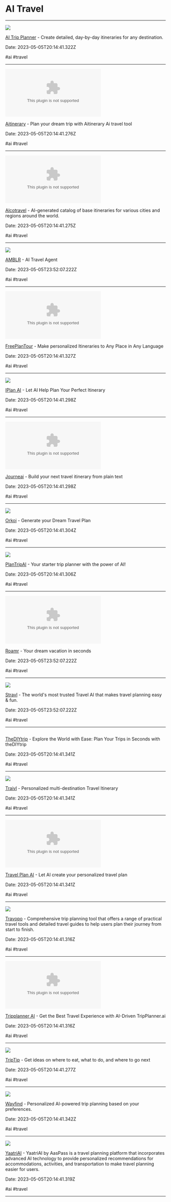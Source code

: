 # AI Travel

---

![](https://rdl.ink/render/https%3A%2F%2Fwww.buildai.space%2Fapp%2Fdae3da25-888e-448f-b15c-5a20ca4ca961)

[AI Trip Planner](https://www.buildai.space/app/dae3da25-888e-448f-b15c-5a20ca4ca961) - Create detailed, day-by-day itineraries for any destination.

Date: 2023-05-05T20:14:41.322Z

#ai #travel

---

![](https://rdl.ink/render/https%3A%2F%2Faitinerary.ai)

[Aitinerary](https://aitinerary.ai) - Plan your dream trip with Aitinerary Ai travel tool

Date: 2023-05-05T20:14:41.276Z

#ai #travel

---

![](https://rdl.ink/render/https%3A%2F%2Faicotravel.com)

[Alcotravel](https://aicotravel.com) - AI-generated catalog of base itineraries for various cities and regions around the world.

Date: 2023-05-05T20:14:41.275Z

#ai #travel

---

![](https://peopleai.app/api/asset/card)

[AMBLR](https://peopleai.app) - AI Travel Agent

Date: 2023-05-05T23:52:07.222Z

#ai #travel

---

![](https://rdl.ink/render/https%3A%2F%2Fwww.freeplantour.com)

[FreePlanTour](https://www.freeplantour.com) - Make personalized Itineraries to Any Place in Any Language

Date: 2023-05-05T20:14:41.327Z

#ai #travel

---

![](https://iplan.ai/wp-content/uploads/2022/03/social-iplanai.png)

[IPlan AI](https://iplan.ai) - Let AI Help Plan Your Perfect Itinerary

Date: 2023-05-05T20:14:41.298Z

#ai #travel

---

![](https://rdl.ink/render/https%3A%2F%2Fjourneai.com)

[Journeai](https://journeai.com) - Build your next travel itinerary from plain text

Date: 2023-05-05T20:14:41.298Z

#ai #travel

---

![](https://www.orkoi.com/orkoi_meta.png)

[Orkoi](https://orkoi.com) - Generate your Dream Travel Plan

Date: 2023-05-05T20:14:41.304Z

#ai #travel

---

![](https://plantripai-fnwo5ov8e-testeai123.vercel.app/opengraph-image?b6a7fa0377d5c045)

[PlanTripAI](https://plantripai.com) - Your starter trip planner with the power of AI!

Date: 2023-05-05T20:14:41.306Z

#ai #travel

---

![](https://rdl.ink/render/https%3A%2F%2Fimglarger.com)

[Roamr](https://imglarger.com) - Your dream vacation in seconds

Date: 2023-05-05T23:52:07.222Z

#ai #travel

---

![](https://mycharacter.ai/images/metaPic.png)

[Stravl](https://mycharacter.ai) - The world's most trusted Travel AI that makes travel planning easy & fun.

Date: 2023-05-05T23:52:07.222Z

#ai #travel

---

![]()

[TheDIYtrip](https://www.thediytrip.com) - Explore the World with Ease: Plan Your Trips in Seconds with theDIYtrip

Date: 2023-05-05T20:14:41.341Z

#ai #travel

---

![](https://www.traivl.com/favicon_io/android-chrome-192x192.png)

[Traivl](https://www.traivl.com) - Personalized multi-destination Travel Itinerary

Date: 2023-05-05T20:14:41.341Z

#ai #travel

---

![](https://rdl.ink/render/https%3A%2F%2Fwww.travelplan-ai.com)

[Travel Plan AI](https://www.travelplan-ai.com) - Let AI create your personalized travel plan

Date: 2023-05-05T20:14:41.341Z

#ai #travel

---

![](https://i.ytimg.com/vi/KoBU_IokX8s/maxresdefault.jpg)

[Travopo](https://travopo.com) - Comprehensive trip planning tool that offers a range of practical travel tools and detailed travel guides to help users plan their journey from start to finish.

Date: 2023-05-05T20:14:41.316Z

#ai #travel

---

![](https://rdl.ink/render/https%3A%2F%2Ftripplanner.ai)

[Tripplanner AI](https://tripplanner.ai) - Get the Best Travel Experience with AI-Driven TripPlanner.ai

Date: 2023-05-05T20:14:41.316Z

#ai #travel

---

![](https://d1muf25xaso8hp.cloudfront.net/https%3A%2F%2F970cf20274462ccd56c6229f387a1c81.cdn.bubble.io%2Ff1680806327741x636009313011546500%2Ftrip-tip-icon-2.jpg?w=&h=&auto=compress&dpr=1&fit=max)

[TripTip](https://app.asktriptip.com) - Get ideas on where to eat, what to do, and where to go next

Date: 2023-05-05T20:14:41.277Z

#ai #travel

---

![](https://www.wayfind.live/banner.png)

[Wayfind](https://www.wayfind.live) - Personalized AI-powered trip planning based on your preferences.

Date: 2023-05-05T20:14:41.342Z

#ai #travel

---

![](https://static.wixstatic.com/media/a719d8_5b333c79e9dc4fc783c42b41eceabb22%7Emv2.png/v1/fit/w_2500,h_1330,al_c/a719d8_5b333c79e9dc4fc783c42b41eceabb22%7Emv2.png)

[YaatriAI](https://www.aaspassapp.com/yaatriai) - YaatriAI by AasPass is a travel planning platform that incorporates advanced AI technology to provide personalized recommendations for accommodations, activities, and transportation to make travel planning easier for users.

Date: 2023-05-05T20:14:41.319Z

#ai #travel

---

